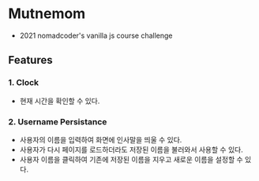 # Mutnemom

- 2021 nomadcoder's vanilla js course challenge

## Features

### 1. Clock
- 현재 시간을 확인할 수 있다.

### 2. Username Persistance
- 사용자의 이름을 입력하여 화면에 인사말을 띄울 수 있다.
- 사용자가 다시 페이지를 로드하더라도 저장된 이름을 불러와서 사용할 수 있다.
- 사용자 이름을 클릭하여 기존에 저장된 이름을 지우고 새로운 이름을 설정할 수 있다.